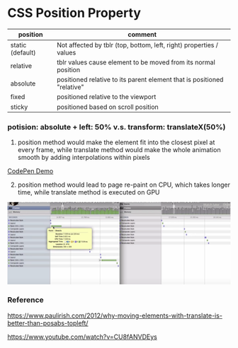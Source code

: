 # CSS Position Property




|position | comment |
|---|---|
|static (default) |Not affected by tblr (top, bottom, left, right) properties / values|
|relative |tblr values cause element to be moved from its normal position|
|absolute |positioned relative to its parent element that is positioned "relative"|
|fixed |positioned relative to the viewport|
|sticky |positioned based on scroll position|



### <strong>potision: absolute + left: 50%</strong> v.s. <strong>transform: translateX(50%)</strong>

1. position method would make the element fit into the closest pixel at every frame, while translate method would make the whole animation smooth by adding interpolations within pixels

[CodePen Demo](https://codepen.io/frostace/pen/XWmwLeQ)

2. position method would lead to page re-paint on CPU, which takes longer time, while translate method is executed on GPU

<img src="./PositionVSTranslate.png">

### Reference

https://www.paulirish.com/2012/why-moving-elements-with-translate-is-better-than-posabs-topleft/

https://www.youtube.com/watch?v=CU8fANVDEys